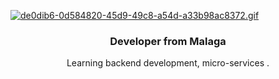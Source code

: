 [![de0dib6-0d584820-45d9-49c8-a54d-a33b98ac8372.gif](https://i.postimg.cc/ydM38WBQ/de0dib6-0d584820-45d9-49c8-a54d-a33b98ac8372.gif)](https://postimg.cc/k6ygjJ2K)
    <h3 align = "center">Developer from Malaga</h3>
    <div id = "header" align = "center" >
 
Learning backend development, micro-services .







